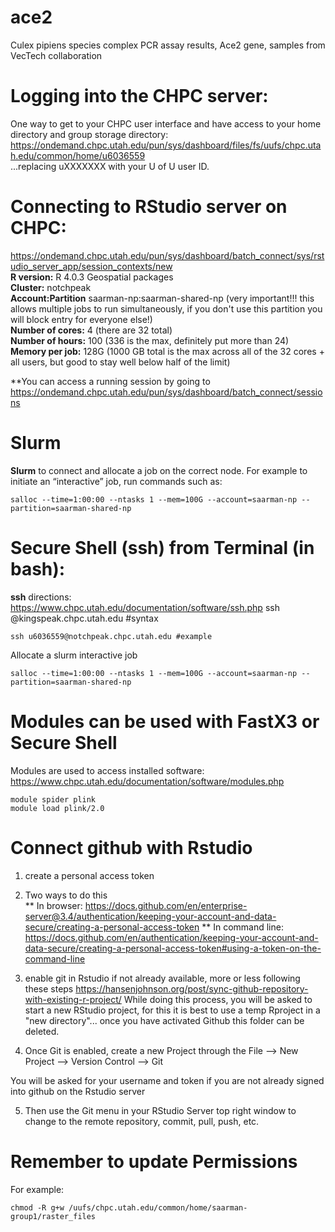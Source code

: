 # ace2
Culex pipiens species complex PCR assay results, Ace2 gene, samples from VecTech collaboration

# Logging into the CHPC server:  
One way to get to your CHPC user interface and have access to your home directory and group storage directory:
https://ondemand.chpc.utah.edu/pun/sys/dashboard/files/fs/uufs/chpc.utah.edu/common/home/u6036559  
...replacing uXXXXXXX with your U of U user ID.  

# Connecting to RStudio server on CHPC:
https://ondemand.chpc.utah.edu/pun/sys/dashboard/batch_connect/sys/rstudio_server_app/session_contexts/new       
**R version:** R 4.0.3 Geospatial packages      
**Cluster:** notchpeak     
**Account:Partition** saarman-np:saarman-shared-np (very important!!! this allows multiple jobs to run simultaneously, if you don't use this partition you will block entry for everyone else!)     
**Number of cores:** 4 (there are 32 total)  
**Number of hours:** 100 (336 is the max, definitely put more than 24)  
**Memory per job:** 128G (1000 GB total is the max across all of the 32 cores + all users, but good to stay well below half of the limit) 

**You can access a running session by going to https://ondemand.chpc.utah.edu/pun/sys/dashboard/batch_connect/sessions 

#  Slurm
**Slurm** to connect and allocate a job on the correct node. For example to initiate an “interactive” job, run commands such as:

```
salloc --time=1:00:00 --ntasks 1 --mem=100G --account=saarman-np --partition=saarman-shared-np
```

# Secure Shell (ssh) from Terminal (in bash):
**ssh** directions: https://www.chpc.utah.edu/documentation/software/ssh.php
ssh <uNID>@kingspeak.chpc.utah.edu #syntax  
```
ssh u6036559@notchpeak.chpc.utah.edu #example   
```

Allocate a slurm interactive job
```
salloc --time=1:00:00 --ntasks 1 --mem=100G --account=saarman-np --partition=saarman-shared-np
```
   
# Modules can be used with FastX3 or Secure Shell
Modules are used to access installed software:  https://www.chpc.utah.edu/documentation/software/modules.php   

```
module spider plink
module load plink/2.0
```      

# Connect github with Rstudio 
1) create a personal access token  
2) Two ways to do this  
** In browser: https://docs.github.com/en/enterprise-server@3.4/authentication/keeping-your-account-and-data-secure/creating-a-personal-access-token
** In command line: https://docs.github.com/en/authentication/keeping-your-account-and-data-secure/creating-a-personal-access-token#using-a-token-on-the-command-line  
3) enable git in Rstudio if not already available, more or less following these steps https://hansenjohnson.org/post/sync-github-repository-with-existing-r-project/
While doing this process, you will be asked to start a new RStudio project, for this it is best to use a temp Rproject in a "new directory"... once you have activated Github this folder can be deleted.

4) Once Git is enabled, create a new Project through the File --> New Project --> Version Control --> Git

You will be asked for your username and token if you are not already signed into github on the Rstudio server

5) Then use the Git menu in your RStudio Server top right window to change to the remote repository, commit, pull, push, etc.

# Remember to update Permissions
For example:
```
chmod -R g+w /uufs/chpc.utah.edu/common/home/saarman-group1/raster_files  
```




